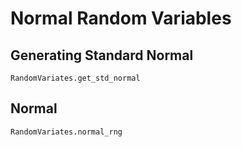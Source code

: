 # Normal Random Variables

## Generating Standard Normal

```@docs
RandomVariates.get_std_normal
```

## Normal

```@docs
RandomVariates.normal_rng
```